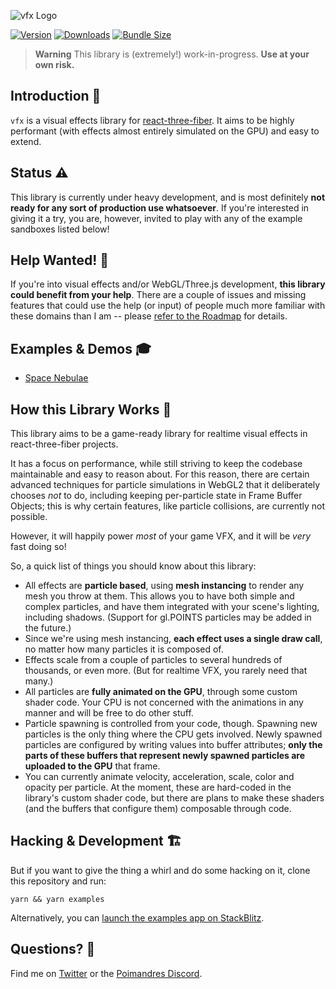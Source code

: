 ![vfx Logo](https://user-images.githubusercontent.com/1061/172030500-4142969b-a0be-403b-94a1-a6d23e20cfa3.png)

[![Version](https://img.shields.io/npm/v/vfx?style=for-the-badge)](https://www.npmjs.com/package/vfx)
[![Downloads](https://img.shields.io/npm/dt/vfx.svg?style=for-the-badge)](https://www.npmjs.com/package/vfx)
[![Bundle Size](https://img.shields.io/bundlephobia/min/vfx?label=bundle%20size&style=for-the-badge)](https://bundlephobia.com/result?p=vfx)

> **Warning**
> This library is (extremely!) work-in-progress. **Use at your own risk.**

## Introduction 👋

`vfx` is a visual effects library for [react-three-fiber](https://github.com/pmndrs/react-three-fiber). It aims to be highly performant (with effects almost entirely simulated on the GPU) and easy to extend.

## Status ⚠️

This library is currently under heavy development, and is most definitely **not ready for any sort of production use whatsoever**. If you're interested in giving it a try, you are, however, invited to play with any of the example sandboxes listed below!

## Help Wanted! 🙏

If you're into visual effects and/or WebGL/Three.js development, **this library could benefit from your help**. There are a couple of issues and missing features that could use the help (or input) of people much more familiar with these domains than I am -- please [refer to the Roadmap](https://github.com/hmans/vfx/issues/4) for details.

## Examples & Demos 🎓

- [Space Nebulae](https://codesandbox.io/s/vfx-space-just-the-nebulae-xv9bqm?file=/src/App.js)

## How this Library Works 🥳

This library aims to be a game-ready library for realtime visual effects in react-three-fiber projects.

It has a focus on performance, while still striving to keep the codebase maintainable and easy to reason about. For this reason, there are certain advanced techniques for particle simulations in WebGL2 that it deliberately chooses _not_ to do, including keeping per-particle state in Frame Buffer Objects; this is why certain features, like particle collisions, are currently not possible.

However, it will happily power _most_ of your game VFX, and it will be _very_ fast doing so!

So, a quick list of things you should know about this library:

- All effects are **particle based**, using **mesh instancing** to render any mesh you throw at them. This allows you to have both simple and complex particles, and have them integrated with your scene's lighting, including shadows. (Support for gl.POINTS particles may be added in the future.)
- Since we're using mesh instancing, **each effect uses a single draw call**, no matter how many particles it is composed of.
- Effects scale from a couple of particles to several hundreds of thousands, or even more. (But for realtime VFX, you rarely need that many.)
- All particles are **fully animated on the GPU**, through some custom shader code. Your CPU is not concerned with the animations in any manner and will be free to do other stuff.
- Particle spawning is controlled from your code, though. Spawning new particles is the only thing where the CPU gets involved. Newly spawned particles are configured by writing values into buffer attributes; **only the parts of these buffers that represent newly spawned particles are uploaded to the GPU** that frame.
- You can currently animate velocity, acceleration, scale, color and opacity per particle. At the moment, these are hard-coded in the library's custom shader code, but there are plans to make these shaders (and the buffers that configure them) composable through code.

## Hacking & Development 🏗

But if you want to give the thing a whirl and do some hacking on it, clone this repository and run:

```
yarn && yarn examples
```

Alternatively, you can [launch the examples app on StackBlitz](https://stackblitz.com/github/hmans/vfx).

## Questions? 💬

Find me on [Twitter](https://twitter.com/hmans) or the [Poimandres Discord](https://discord.gg/aAYjm2p7c7).
